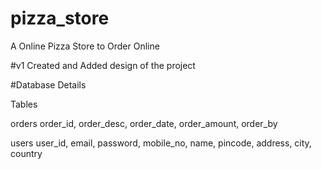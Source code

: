 # pizza_store
A Online Pizza Store to Order Online

#v1
Created and Added design of the project

#Database Details

Tables

orders
order_id, order_desc, order_date, order_amount, order_by

users
user_id, email, password, mobile_no, name, pincode, address, city, country
    